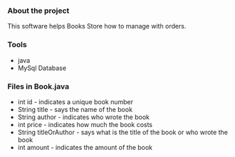 ### About the project

This software helps Books Store how to manage with orders.

### Tools

- java
- MySql Database


### Files in Book.java 

- int id - indicates a unique book number
- String title - says the name of the book
- String author - indicates who wrote the book
- int price - indicates how much the book costs
- String titleOrAuthor - says what is the title of the book or who wrote the book
- int amount - indicates the amount of the book




